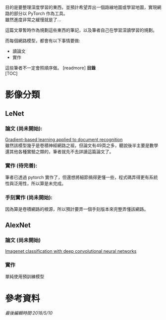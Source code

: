 目的是要整理深度學習的東西，並預計希望弄出一個路線地圖或學習地圖，實現網路的部分以 PyTorch 作為工具。  
雖然進度非常之緩慢就是了...

這篇文章暫時作為規劃這些東西的筆記，以及筆者自己在學習深讀學習的規劃。

而每個網路模型，都會有以下事情要做:  
 - 讀論文
 - 實作

這些筆者不一定會照順序做。
[readmore]
**目錄**  
[TOC]
# 影像分類
## LeNet
### 論文 (尚未開始):  
[Gradient-based learning applied to document recognition](http://yann.lecun.com/exdb/publis/pdf/lecun-01a.pdf)  
雖然該模型幾乎是卷積神經網路之祖，但論文有49頁之多，聽說後半主要是數學還其他各種實驗之類的，筆者就先不去詳讀這篇論文了。

### 實作 (待完善):  
筆者已透過 pytorch 實作了，但還想將細節搞得更懂一些，程式碼弄得更有系統性與泛用性，所以算是未完成。

### 手刻實作 (尚未開始):
因為算是卷積網路的根源，所以預計要弄一個手刻版本來完整弄懂該網路。
## AlexNet
### 論文 (尚未開始)
[Imagenet classification with deep convolutional neural networks](http://papers.nips.cc/paper/4824-imagenet-classification-with-deep-convolutional-neural-networks.pdf)

### 實作
單純使用預訓練模型



# 參考資料

*最後編輯時間:2018/5/10*

<!--tags:
-->
<!--stackedit_data:
eyJoaXN0b3J5IjpbLTE3ODcyNjgzOTRdfQ==
-->